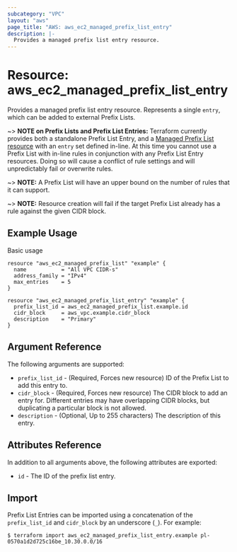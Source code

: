 ```yaml
---
subcategory: "VPC"
layout: "aws"
page_title: "AWS: aws_ec2_managed_prefix_list_entry"
description: |-
  Provides a managed prefix list entry resource.
---
```


# Resource: aws_ec2_managed_prefix_list_entry

Provides a managed prefix list entry resource. Represents a single `entry`, which
can be added to external Prefix Lists.

~> **NOTE on Prefix Lists and Prefix List Entries:** Terraform currently
provides both a standalone Prefix List Entry, and a [Managed Prefix List resource](ec2_managed_prefix_list.html)
with an `entry` set defined in-line. At this time you
cannot use a Prefix List with in-line rules in conjunction with any Prefix List Entry
resources. Doing so will cause a conflict of rule settings and will unpredictably
fail or overwrite rules.

~> **NOTE:** A Prefix List will have an upper bound on the number of rules
that it can support.

~> **NOTE:** Resource creation will fail if the target Prefix List already has a
rule against the given CIDR block.

## Example Usage

Basic usage

```hcl
resource "aws_ec2_managed_prefix_list" "example" {
  name           = "All VPC CIDR-s"
  address_family = "IPv4"
  max_entries    = 5
}

resource "aws_ec2_managed_prefix_list_entry" "example" {
  prefix_list_id = aws_ec2_managed_prefix_list.example.id
  cidr_block     = aws_vpc.example.cidr_block
  description    = "Primary"
}
```

## Argument Reference

The following arguments are supported:

* `prefix_list_id` - (Required, Forces new resource) ID of the Prefix List to add this entry to.
* `cidr_block` - (Required, Forces new resource) The CIDR block to add an entry for. Different entries may have
    overlapping CIDR blocks, but duplicating a particular block is not allowed.
* `description` - (Optional, Up to 255 characters) The description of this entry.

## Attributes Reference

In addition to all arguments above, the following attributes are exported:

* `id` - The ID of the prefix list entry.

## Import

Prefix List Entries can be imported using a concatenation of the `prefix_list_id` and `cidr_block` by an underscore (`_`). For example:

```console
$ terraform import aws_ec2_managed_prefix_list_entry.example pl-0570a1d2d725c16be_10.30.0.0/16
```
